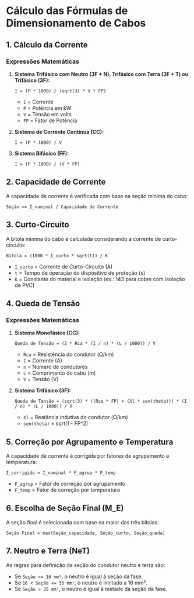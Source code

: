 
# Cálculo das Fórmulas de Dimensionamento de Cabos

## 1. Cálculo da Corrente

### Expressões Matemáticas

1. **Sistema Trifásico com Neutro (3F + N), Trifásico com Terra (3F + T) ou Trifásico (3F):**
   ```
   I = (P * 1000) / (sqrt(3) * V * FP)
   ```
   - `I` = Corrente
   - `P` = Potência em kW
   - `V` = Tensão em volts
   - `FP` = Fator de Potência

2. **Sistema de Corrente Contínua (CC):**
   ```
   I = (P * 1000) / V
   ```

3. **Sistema Bifásico (FF):**
   ```
   I = (P * 1000) / (V * FP)
   ```

## 2. Capacidade de Corrente

A capacidade de corrente é verificada com base na seção mínima do cabo:
```
Seção >= I_nominal / Capacidade de Corrente
```

## 3. Curto-Circuito

A bitola mínima do cabo é calculada considerando a corrente de curto-circuito:
```
Bitola = (1000 * I_curto * sqrt(t)) / K
```
- `I_curto` = Corrente de Curto-Circuito (A)
- `t` = Tempo de operação do dispositivo de proteção (s)
- `K` = Constante do material e isolação (ex.: 143 para cobre com isolação de PVC)

## 4. Queda de Tensão

### Expressões Matemáticas

1. **Sistema Monofásico (CC):**
   ```
   Queda de Tensão = (2 * Rca * (I / n) * (L / 1000)) / V
   ```
   - `Rca` = Resistência do condutor (Ω/km)
   - `I` = Corrente (A)
   - `n` = Número de condutores
   - `L` = Comprimento do cabo (m)
   - `V` = Tensão (V)

2. **Sistema Trifásico (3F):**
   ```
   Queda de Tensão = (sqrt(3) * ((Rca * FP) + (Xl * sen(theta))) * (I / n) * (L / 1000)) / V
   ```
   - `Xl` = Reatância indutiva do condutor (Ω/km)
   - `sen(theta)` = sqrt(1 - FP^2)

## 5. Correção por Agrupamento e Temperatura

A capacidade de corrente é corrigida por fatores de agrupamento e temperatura:
```
I_corrigido = I_nominal * F_agrup * F_temp
```
- `F_agrup` = Fator de correção por agrupamento
- `F_temp` = Fator de correção por temperatura

## 6. Escolha de Seção Final (M_E)

A seção final é selecionada com base na maior das três bitolas:
```
Seção Final = max(Seção_capacidade, Seção_curto, Seção_queda)
```

## 7. Neutro e Terra (NeT)

As regras para definição da seção do condutor neutro e terra são:
- Se `Seção <= 16 mm²`, o neutro é igual à seção da fase.
- Se `16 < Seção <= 35 mm²`, o neutro é limitado a 16 mm².
- Se `Seção > 35 mm²`, o neutro é igual à metade da seção da fase.